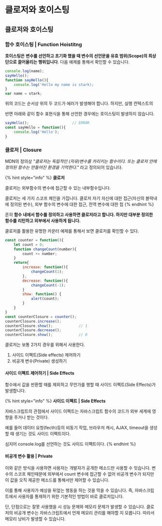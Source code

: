 # 클로저와 호이스팅

## 클로저와 호이스팅 

### 함수 호이스팅 \| Function Hoistitng

 **호이스팅은** **변수를 선언하고 초기화 했을 때 변수의 선언문을 유효 범위\(Scope\)의 최상단으로 끌어올리는 행위입니다**. 다음 예제를 통해서 확인할 수 있습니다.

```javascript
console.log(name);
sayHello();
function sayHello(){
    console.log('Hello my name is stark);
}
var name = stark;
```

 위의 코드는 순서상 위의 두 코드가 에러가 발생해야 합니다. 하지만, 실행 컨텍스트의

 반면 아래와 같이 함수 표현식을 통해 선언한 경우에는 호이스팅이 발생하지 않습니다.

```javascript
sayHello();                    // ERROR
const sayHello = function(){
    console.log('Hello');
}
```

### 클로저 \| Closure

 MDN의 정의상 _"클로저는 독립적인 \(자유\)변수를 카리키는 함수이다.  또는 클로저 안에 정의된 함수는 만들어진 환경을 기억한다."_ 라고 정의되어 있습니다.

{% hint style="info" %}
**클로저**

클로저는 외부함수의 변수에 접근할 수 있는 내부함수입니다.

클로저는 세 가지 스코프 체인을 가집니다. 클로저 자기 자신에 대한 접근\(자신의 블락내에 정의된 변수\), 외부 함수의 변수에 대한 접근, 전역 변수에 대한 접
{% endhint %}

 흔히 **함수 내에서 함수를 정의하고 사용하면 클로저라고 합니다. 하지만 대부분 정의한 함수를 리턴하고 외부에서 사용하게 됩니다.** 

 클로저를 활용한 유명한 카운터 예제를 통해서 보면 클로저를 확인할 수 있다.

```javascript
const counter = function(){
    let count = 0;
    function changeCount(number){
        count += number;
    }
    return{
        increase: function(){
            changeCount(1);
        },
        decrease: function(){
            changeCount(-1);
        }
        show: function() {
            alert(count);
        }
    }
}
const counterClosure = counter();
counterClosure.increase();
counterClosure.show();            // 1
counterClosure.decrease();
counterClosure.show();            // 0
```

 클로저는 보통 2가지 경우를 위해서 사용한다.

1. 사이드 이펙트\(Side effects\) 제어하기
2. 비공개 변수\(Private\) 생성하기

#### 사이드 이펙트 제어하기 \| Side Effects

 함수에서 값을 반환할 때를 제외하고 무언가를 행할 때 사이드 이펙트\(Side Effects\)가 발생합니다. 

{% hint style="info" %}
**사이드 이펙트 \| Side Effects**

자바스크립트의 관점에서 사이드 이펙트는 자바스크립트 함수의 코드가 외부 세계에 영향을 주거나 받는 것이다. 

예를 들어 데이터 요청\(fecth\)등의 비동기 작업, 브라우저 캐시, AJAX, timeout을 생성할 때 생기는 것도 사이드 이펙트이다.

심지어 console.log를 선언하는 것도 사이드 이펙트이다.
{% endhint %}

#### 비공개 변수 활용 \| Private 

 이와 같은 방식을 사용하면 사용자는 개발자가 공개한 메소드만 사용할 수 잇습니다. 변수의 스코프 체인때문에 외부에서 count 변수에 접근할 수 없어 비공개 변수가 되지만 이 값을 오직 제공한 메소드를 통해서만 제어할 수 있습니다.

 이를 통해 사용자가 예상을 뒤엎는 행동을 하는 것을 막을 수 있습니다. 즉, 자바스크립트에서 사용자를 통제하기 위한 기본적인 방법이 바로 클로저입니다.

 단, 단점으로는 잘못 사용했을 시 성능 문제와 메모리 문제가 발생할 수 있습니다. 클로저의 비공개 변수는 자바스크립트에서 언제 메모리 관리를 해야할 지 모릅니다. 따라서 메모리 낭비가 발생할 수 있습니다. 

